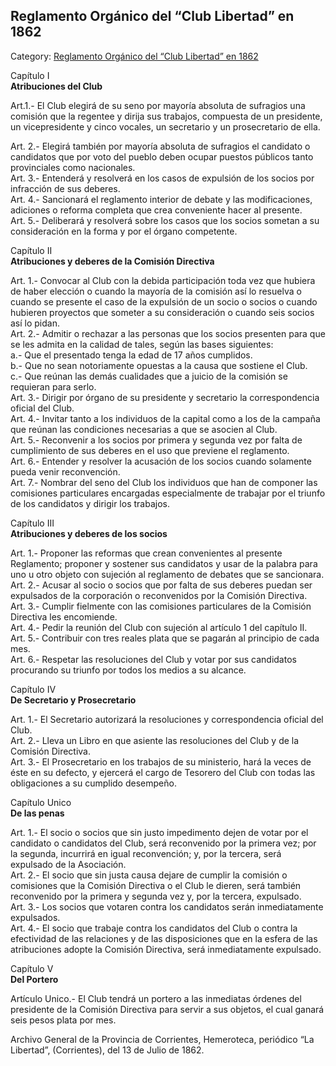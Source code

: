 ## Reglamento Orgánico del “Club Libertad” en 1862

Category: [Reglamento Orgánico del “Club Libertad” en 1862](http://descubrircorrientes.com.ar/2012/index.php/4502-historia-desde-1814-hasta-la-guerra-de-la-triple-alianza/documentos-oficiales-de-la-provincia-de-corrientes/reglamento-organico-del-club-libertad-en-1862)

Capítulo I  
**Atribuciones del Club**

Art.1.- El Club elegirá de su seno por mayoría absoluta de sufragios una comisión que la regentee y dirija sus trabajos, compuesta de un presidente, un vicepresidente y cinco vocales, un secretario y un prosecretario de ella.

Art. 2.- Elegirá también por mayoría absoluta de sufragios el candidato o candidatos que por voto del pueblo deben ocupar puestos públicos tanto provinciales como nacionales.  
Art. 3.- Entenderá y resolverá en los casos de expulsión de los socios por infracción de sus deberes.  
Art. 4.- Sancionará el reglamento interior de debate y las modificaciones, adiciones o reforma completa que crea conveniente hacer al presente.  
Art. 5.- Deliberará y resolverá sobre los casos que los socios sometan a su consideración en la forma y por el órgano competente.

Capítulo II  
**Atribuciones y deberes de la Comisión Directiva**  

Art. 1.- Convocar al Club con la debida participación toda vez que hubiera de haber elección o cuando la mayoría de la comisión así lo resuelva o cuando se presente el caso de la expulsión de un socio o socios o cuando hubieren proyectos que someter a su consideración o cuando seis socios así lo pidan.  
Art. 2.- Admitir o rechazar a las personas que los socios presenten para que se les admita en la calidad de tales, según las bases siguientes:  
a.- Que el presentado tenga la edad de 17 años cumplidos.  
b.- Que no sean notoriamente opuestas a la causa que sostiene el Club.  
c.- Que reúnan las demás cualidades que a juicio de la comisión se requieran para serlo.  
Art. 3.- Dirigir por órgano de su presidente y secretario la correspondencia oficial del Club.  
Art. 4.- Invitar tanto a los individuos de la capital como a los de la campaña que reúnan las condiciones necesarias a que se asocien al Club.  
Art. 5.- Reconvenir a los socios por primera y segunda vez por falta de cumplimiento de sus deberes en el uso que previene el reglamento.  
Art. 6.- Entender y resolver la acusación de los socios cuando solamente pueda venir reconvención.  
Art. 7.- Nombrar del seno del Club los individuos que han de componer las comisiones particulares encargadas especialmente de trabajar por el triunfo de los candidatos y dirigir los trabajos.

Capítulo III  
**Atribuciones y deberes de los socios**

Art. 1.- Proponer las reformas que crean convenientes al presente Reglamento; proponer y sostener sus candidatos y usar de la palabra para uno u otro objeto con sujeción al reglamento de debates que se sancionara.  
Art. 2.- Acusar al socio o socios que por falta de sus deberes puedan ser expulsados de la corporación o reconvenidos por la Comisión Directiva.  
Art. 3.- Cumplir fielmente con las comisiones particulares de la Comisión Directiva les encomiende.  
Art. 4.- Pedir la reunión del Club con sujeción al artículo 1 del capítulo II.  
Art. 5.- Contribuir con tres reales plata que se pagarán al principio de cada mes.  
Art. 6.- Respetar las resoluciones del Club y votar por sus candidatos procurando su triunfo por todos los medios a su alcance.

Capítulo IV  
**De Secretario y Prosecretario**

Art. 1.- El Secretario autorizará la resoluciones y correspondencia oficial del Club.  
Art. 2.- Lleva un Libro en que asiente las resoluciones del Club y de la Comisión Directiva.  
Art. 3.- El Prosecretario en los trabajos de su ministerio, hará la veces de éste en su defecto, y ejercerá el cargo de Tesorero del Club con todas las obligaciones a su cumplido desempeño.

Capítulo Unico  
**De las penas**

Art. 1.- El socio o socios que sin justo impedimento dejen de votar por el candidato o candidatos del Club, será reconvenido por la primera vez; por la segunda, incurrirá en igual reconvención; y, por la tercera, será expulsado de la Asociación.  
Art. 2.- El socio que sin justa causa dejare de cumplir la comisión o comisiones que la Comisión Directiva o el Club le dieren, será también reconvenido por la primera y segunda vez y, por la tercera, expulsado.  
Art. 3.- Los socios que votaren contra los candidatos serán inmediatamente expulsados.  
Art. 4.- El socio que trabaje contra los candidatos del Club o contra la efectividad de las relaciones y de las disposiciones que en la esfera de las atribuciones adopte la Comisión Directiva, será inmediatamente expulsado.

Capítulo V  
**Del Portero**

Artículo Unico.- El Club tendrá un portero a las inmediatas órdenes del presidente de la Comisión Directiva para servir a sus objetos, el cual ganará seis pesos plata por mes.

Archivo General de la Provincia de Corrientes, Hemeroteca, periódico “La Libertad”, (Corrientes), del 13 de Julio de 1862.